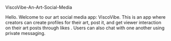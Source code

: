 ViscoVibe-An-Art-Social-Media

Hello. Welcome to our art social media app: ViscoVibe. This is an app where creators can create profiles for their art, post it, and get viewer interaction on their art posts through likes . Users can also chat with one another using private messaging.
